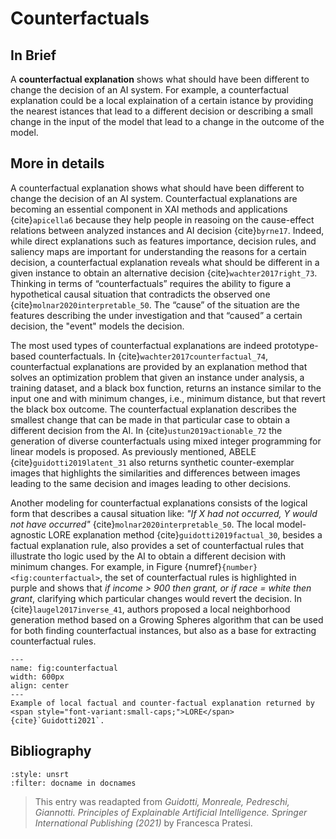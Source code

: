 # Counterfactuals

<!-- TODO: add resources or remove duplicate paragraph! -->

## In Brief

A **counterfactual explanation** shows what should have been different to change the decision of an AI system. For example, a counterfactual explanation could be a local explaination of a certain istance by providing the nearest istances that lead to a different decision or describing a small change in the input of the model that lead to a change in the outcome of the model.

## More in details

A counterfactual explanation shows what should have been different to change the decision of an AI system. Counterfactual explanations are becoming an essential component in XAI methods and applications {cite}`apicella6` because they help people in reasoing on the cause-effect relations between analyzed instances and AI decision {cite}`byrne17`.
Indeed, while direct explanations such as features importance, decision rules, and saliency maps are important for understanding the reasons for a certain decision, a counterfactual explanation reveals what should be different in a given instance to obtain an alternative decision {cite}`wachter2017right_73`. Thinking in terms of “counterfactuals” requires the ability to figure a hypothetical causal situation that contradicts the observed one {cite}`molnar2020interpretable_50`.
The “cause” of the situation are the features describing the under investigation and that “caused” a certain decision, the "event" models the decision.

The most used types of counterfactual explanations are indeed prototype-based counterfactuals. In {cite}`wachter2017counterfactual_74`, counterfactual explanations are provided by an explanation method that solves an optimization problem that given an instance under analysis, a training dataset, and a black box function, returns an instance similar to the input one and with minimum changes, i.e., minimum distance, but that revert the black box outcome. The counterfactual explanation describes the smallest change that can be made in that particular case to obtain a different decision from the AI.
In {cite}`ustun2019actionable_72` the generation of diverse counterfactuals using mixed integer programming for linear models is proposed. As previously mentioned, <span style="font-variant:small-caps;">ABELE</span> {cite}`guidotti2019latent_31` also returns synthetic counter-exemplar images that highlights the similarities and differences between images leading to the same decision and images leading to other decisions.

Another modeling for counterfactual explanations consists of the logical form that describes a causal situation like: *"If X had not occurred, Y would not have occurred"* {cite}`molnar2020interpretable_50`. 
The local model-agnostic <span style="font-variant:small-caps;">LORE</span> explanation method {cite}`guidotti2019factual_30`, besides a factual explanation rule, also provides a set of counterfactual rules that illustrate tho logic used by the AI to obtain a different decision with minimum changes. For example, in Figure {numref}`{number} <fig:counterfactual>`, the set of counterfactual rules is highlighted in purple and shows that *if income > 900 then grant, or if race = white then grant*, clarifying which particular changes would revert the decision. In {cite}`laugel2017inverse_41`, authors proposed a local neighborhood generation method based on a Growing Spheres algorithm that can be used for both finding counterfactual instances, but also as a base for extracting counterfactual rules.


```{figure} ./counterfactual.png
---
name: fig:counterfactual
width: 600px
align: center
---
Example of local factual and counter-factual explanation returned by <span style="font-variant:small-caps;">LORE</span> {cite}`Guidotti2021`.
```




## Bibliography

<!-- :style: unsrtalpha -->

```{bibliography}
:style: unsrt
:filter: docname in docnames
```

> This entry was readapted from *Guidotti, Monreale, Pedreschi, Giannotti. Principles of Explainable Artificial Intelligence. Springer International Publishing (2021)* by Francesca Pratesi.

